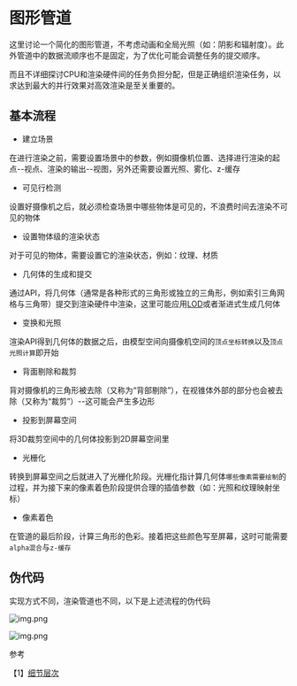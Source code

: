 # 图形管道

这里讨论一个简化的图形管道，不考虑动画和全局光照（如：阴影和辐射度）。此外管道中的数据流顺序也不是固定，为了优化可能会调整任务的提交顺序。

而且不详细探讨CPU和渲染硬件间的任务负担分配，但是正确组织渲染任务，以求达到最大的并行效果对高效渲染是至关重要的。

## 基本流程

- 建立场景

在进行渲染之前，需要设置场景中的参数，例如摄像机位置、选择进行渲染的起点--视点、渲染的输出--视图，另外还需要设置光照、雾化、z-缓存

- 可见行检测

设置好摄像机之后，就必须检查场景中哪些物体是可见的，不浪费时间去渲染不可见的物体

- 设置物体级的渲染状态

对于可见的物体，需要设置它的渲染状态，例如：纹理、材质

- 几何体的生成和提交

通过API，将几何体（通常是各种形式的三角形或独立的三角形，例如索引三角网格与三角带）提交到渲染硬件中渲染，这里可能应用[LOD](https://zh.wikipedia.org/wiki/%E7%BB%86%E8%8A%82%E5%B1%82%E6%AC%A1)或者渐进式生成几何体

- 变换和光照

渲染API得到几何体的数据之后，由模型空间向摄像机空间的`顶点坐标转换`以及`顶点光照计算`即开始

- 背面剔除和裁剪

背对摄像机的三角形被去除（又称为“背部剔除”），在视锥体外部的部分也会被去除（又称为“裁剪”）--这可能会产生多边形

- 投影到屏幕空间

将3D裁剪空间中的几何体投影到2D屏幕空间里

- 光栅化

转换到屏幕空间之后就进入了光栅化阶段。光栅化指计算几何体`哪些像素需要绘制`的过程，并为接下来的像素着色阶段提供合理的插值参数（如：光照和纹理映射坐标）

- 像素着色

在管道的最后阶段，计算三角形的色彩。接着把这些颜色写至屏幕，这时可能需要`alpha混合`与`z-缓存`

## 伪代码

实现方式不同，渲染管道也不同，以下是上述流程的伪代码

![img.png](/imgs/visual/3d-math/3d-math.png)

![img.png](/imgs/visual/3d-math/3d-math-1.png)

参考

【1】[细节层次](https://zh.wikipedia.org/wiki/%E7%BB%86%E8%8A%82%E5%B1%82%E6%AC%A1)
